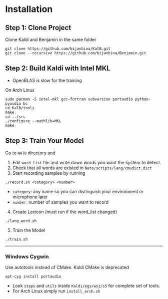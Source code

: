 # Installation

## Step 1: Clone Project
Clone Kaldi and Benjamin in the same folder

```
git clone https://github.com/bijanbina/KalB.git
git clone --recursive https://github.com/bijanbina/Benjamin.git
```

## Step 2: Build Kaldi with Intel MKL

* OpenBLAS is slow for the training

On Arch Linux

```
sudo pacman -S intel-mkl gcc-fortran subversion portaudio python-pyaudio bc
cd KalB/tools
make
cd ../src
./configure --mathlib=MKL
make
```

## Step 3: Train Your Model

Go to `NATO` directory and

1. Edit `word_list` file and write down words you want the system to detect.
2. Check that all words are existed in `Nato/scripts/lang/cmudict.dict`
3. Start recording samples by running

```
./record.sh <category> <number>
```

* `category`: any name so you can distinguish your environment or microphone later
* `number`: number of samples you want to record

4. Create Lexicon (must run if the word_list changed)

```
./lang_word.sh
```

5. Train the Model
```
./train.sh
```

----------

### Windows Cygwin
Use autotools instead of CMake. Kaldi CMake is deprecated

```
apt-cyg install portaudio
```

* Look `steps` and `utils` inside `Kaldi/egs/wsj/s5` for complete set of tools.
* For Arch Linux simply run `install_arch.sh`